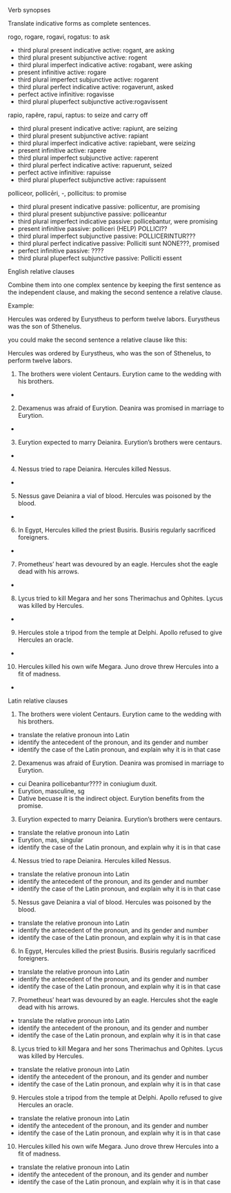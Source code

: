 Verb synopses

Translate indicative forms as complete sentences.

rogo, rogare, rogavi, rogatus: to ask

- third plural present indicative active: rogant, are asking
- third plural present subjunctive active: rogent
- third plural imperfect indicative active: rogabant, were asking
- present infinitive active: rogare
- third plural imperfect subjunctive active: rogarent
- third plural perfect indicative active: rogaverunt, asked
- perfect active infinitive: rogavisse
- third plural pluperfect subjunctive active:rogavissent

rapio, rapĕre, rapui, raptus: to seize and carry off

- third plural present indicative active: rapiunt, are seizing
- third plural present subjunctive active: rapiant
- third plural imperfect indicative active: rapiebant, were seizing 
- present infinitive active: rapere
- third plural imperfect subjunctive active: raperent
- third plural perfect indicative active: rapuerunt, seized
- perfect active infinitive: rapuisse
- third plural pluperfect subjunctive active: rapuissent

polliceor, pollicēri, -, pollicitus: to promise 

- third plural present indicative passive: pollicentur, are promising
- third plural present subjunctive passive: polliceantur
- third plural imperfect indicative passive: pollicebantur, were promising
- present infinitive passive: polliceri (HELP) POLLICI??
- third plural imperfect subjunctive passive: POLLICERINTUR???
- third plural perfect indicative passive: Polliciti sunt NONE???, promised
- perfect infinitive passive: ????
- third plural pluperfect subjunctive passive: Polliciti essent

English relative clauses

Combine them into one complex sentence by keeping the first sentence as the independent clause, and making the second sentence a relative clause.

Example:

Hercules was ordered by Eurystheus to perform twelve labors. Eurystheus was the son of Sthenelus.

you could make the second sentence a relative clause like this:

Hercules was ordered by Eurystheus, who was the son of Sthenelus, to perform twelve labors.

1. The brothers were violent Centaurs. Eurytion came to the wedding with his brothers.

- 

2. Dexamenus was afraid of Eurytion. Deanira was promised in marriage to Eurytion.

- 

3. Eurytion expected to marry Deianira. Eurytion’s brothers were centaurs.

- 

4. Nessus tried to rape Deianira. Hercules killed Nessus.

- 

5. Nessus gave Deianira a vial of blood. Hercules was poisoned by the blood.

- 

6. In Egypt, Hercules killed the priest Busiris. Busiris regularly sacrificed foreigners.

- 

7. Prometheus’ heart was devoured by an eagle. Hercules shot the eagle dead with his arrows.

- 

8. Lycus tried to kill Megara and her sons Therimachus and Ophites. Lycus was killed by Hercules.

- 

9. Hercules stole a tripod from the temple at Delphi. Apollo refused to give Hercules an oracle.

- 

10. Hercules killed his own wife Megara. Juno drove threw Hercules into a fit of madness.

- 

Latin relative clauses

1. The brothers were violent Centaurs. Eurytion came to the wedding with his brothers.

- translate the relative pronoun into Latin
- identify the antecedent of the pronoun, and its gender and number
- identify the case of the Latin pronoun, and explain why it is in that case

2. Dexamenus was afraid of Eurytion. Deanira was promised in marriage to Eurytion.

- cui Deanira pollicebantur???? in coniugium duxit.
- Eurytion, masculine, sg
- Dative becuase it is the indirect object. Eurytion benefits from the promise.

3. Eurytion expected to marry Deianira. Eurytion’s brothers were centaurs.

- translate the relative pronoun into Latin
- Eurytion, mas, singular
- identify the case of the Latin pronoun, and explain why it is in that case

4. Nessus tried to rape Deianira. Hercules killed Nessus.

- translate the relative pronoun into Latin
- identify the antecedent of the pronoun, and its gender and number
- identify the case of the Latin pronoun, and explain why it is in that case

5. Nessus gave Deianira a vial of blood. Hercules was poisoned by the blood.

- translate the relative pronoun into Latin
- identify the antecedent of the pronoun, and its gender and number
- identify the case of the Latin pronoun, and explain why it is in that case

6. In Egypt, Hercules killed the priest Busiris. Busiris regularly sacrificed foreigners.

- translate the relative pronoun into Latin
- identify the antecedent of the pronoun, and its gender and number
- identify the case of the Latin pronoun, and explain why it is in that case

7. Prometheus’ heart was devoured by an eagle. Hercules shot the eagle dead with his arrows.

- translate the relative pronoun into Latin
- identify the antecedent of the pronoun, and its gender and number
- identify the case of the Latin pronoun, and explain why it is in that case

8. Lycus tried to kill Megara and her sons Therimachus and Ophites. Lycus was killed by Hercules.

- translate the relative pronoun into Latin
- identify the antecedent of the pronoun, and its gender and number
- identify the case of the Latin pronoun, and explain why it is in that case

9. Hercules stole a tripod from the temple at Delphi. Apollo refused to give Hercules an oracle.

- translate the relative pronoun into Latin
- identify the antecedent of the pronoun, and its gender and number
- identify the case of the Latin pronoun, and explain why it is in that case

10. Hercules killed his own wife Megara. Juno drove threw Hercules into a fit of madness.

- translate the relative pronoun into Latin
- identify the antecedent of the pronoun, and its gender and number
- identify the case of the Latin pronoun, and explain why it is in that case
